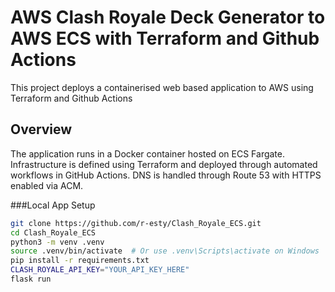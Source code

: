 # AWS Clash Royale Deck Generator to AWS ECS with Terraform and Github Actions

This project deploys a containerised web based application to AWS using Terraform and Github Actions

## Overview 

The application runs in a Docker container hosted on ECS Fargate. Infrastructure is defined using Terraform and deployed through automated workflows in GitHub Actions. DNS is handled through Route 53 with HTTPS enabled via ACM.

###Local App Setup

```bash
git clone https://github.com/r-esty/Clash_Royale_ECS.git
cd Clash_Royale_ECS
python3 -m venv .venv
source .venv/bin/activate  # Or use .venv\Scripts\activate on Windows
pip install -r requirements.txt
CLASH_ROYALE_API_KEY="YOUR_API_KEY_HERE"
flask run
```






